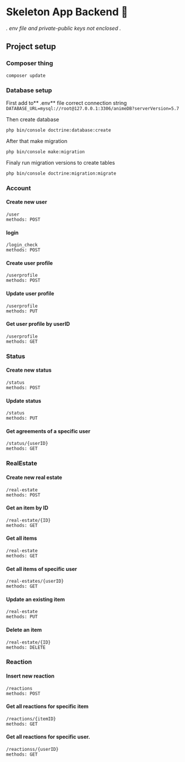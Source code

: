 # Skeleton App Backend  🚧
*. env file and private-public keys not enclosed .*
## Project setup

### Composer thing
```
composer update
```
### Database setup
First add to** .env** file correct connection string
`DATABASE_URL=mysql://root@127.0.0.1:3306/animeDB?serverVersion=5.7`

Then create database
```
php bin/console doctrine:database:create
```

After that make migration
```
php bin/console make:migration
```

Finaly run migration versions to create tables
```
php bin/console doctrine:migration:migrate
```

### Account
#### Create new user
```
/user
methods: POST
```
#### login
```
/login_check
methods: POST
```
#### Create user profile
```
/userprofile
methods: POST
```
#### Update user profile
```
/userprofile
methods: PUT
```
#### Get user profile by userID
```
/userprofile
methods: GET
```
### Status
#### Create new status 
```
/status
methods: POST
```
#### Update status
```
/status
methods: PUT
```
#### Get agreements of a specific user
```
/status/{userID}
methods: GET
```
### RealEstate
#### Create new real estate
```
/real-estate
methods: POST
```
#### Get an item by ID
```
/real-estate/{ID}
methods: GET
```
#### Get all items
```
/real-estate
methods: GET
```
#### Get all items of specific user
```
/real-estates/{userID}
methods: GET
```
#### Update an existing item
```
/real-estate
methods: PUT
```
#### Delete an item
```
/real-estate/{ID}
methods: DELETE
```
### Reaction
#### Insert new reaction
```
/reactions
methods: POST
```
#### Get all reactions for specific item
```
/reactions/{itemID}
methods: GET
```
#### Get all reactions for specific user. 
```
/reactionss/{userID}
methods: GET
```
